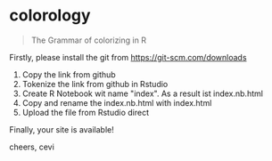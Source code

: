 # colorology

> The Grammar of colorizing in R

Firstly, please install the git from https://git-scm.com/downloads

1. Copy the link from github
2. Tokenize the link from github in Rstudio
3. Create R Notebook wit name "index". As a result ist index.nb.html
4. Copy and rename the index.nb.html with index.html
5. Upload the file from Rstudio direct

Finally, your site is available!

cheers,
cevi 
